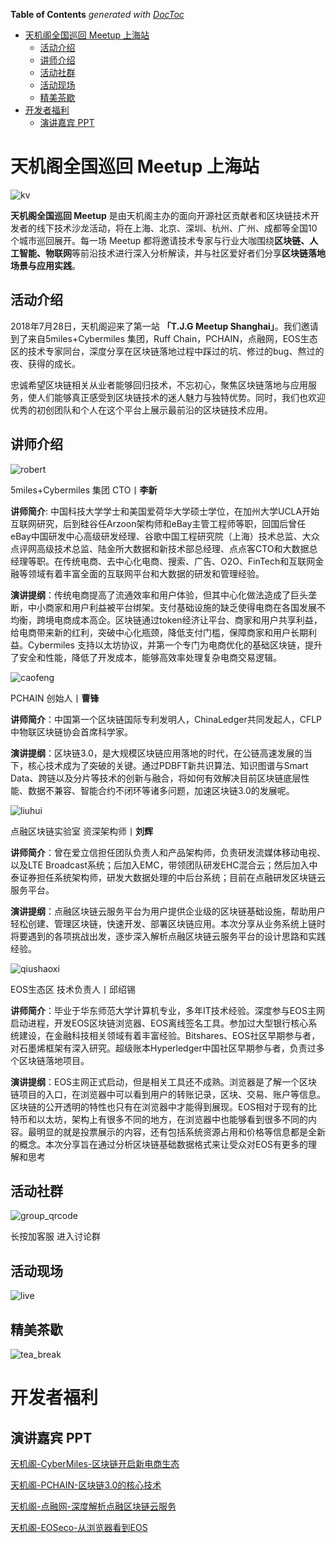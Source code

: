 <!-- START doctoc generated TOC please keep comment here to allow auto update -->
<!-- DON'T EDIT THIS SECTION, INSTEAD RE-RUN doctoc TO UPDATE -->
**Table of Contents**  *generated with [DocToc](https://github.com/thlorenz/doctoc)*

- [天机阁全国巡回 Meetup 上海站](#%E5%A4%A9%E6%9C%BA%E9%98%81%E5%85%A8%E5%9B%BD%E5%B7%A1%E5%9B%9E-meetup-%E4%B8%8A%E6%B5%B7%E7%AB%99)
  - [活动介绍](#%E6%B4%BB%E5%8A%A8%E4%BB%8B%E7%BB%8D)
  - [讲师介绍](#%E8%AE%B2%E5%B8%88%E4%BB%8B%E7%BB%8D)
  - [活动社群](#%E6%B4%BB%E5%8A%A8%E7%A4%BE%E7%BE%A4)
  - [活动现场](#%E6%B4%BB%E5%8A%A8%E7%8E%B0%E5%9C%BA)
  - [精美茶歇](#%E7%B2%BE%E7%BE%8E%E8%8C%B6%E6%AD%87)
- [开发者福利](#%E5%BC%80%E5%8F%91%E8%80%85%E7%A6%8F%E5%88%A9)
  - [演讲嘉宾 PPT](#%E6%BC%94%E8%AE%B2%E5%98%89%E5%AE%BE-ppt)

<!-- END doctoc generated TOC please keep comment here to allow auto update -->

# 天机阁全国巡回 Meetup 上海站

![kv](images/kv.jpeg)

**天机阁全国巡回 Meetup** 是由天机阁主办的面向开源社区贡献者和区块链技术开发者的线下技术沙龙活动，将在上海、北京、深圳、杭州、广州、成都等全国10个城市巡回展开。每一场 Meetup 都将邀请技术专家与行业大咖围绕**区块链、人工智能、物联网**等前沿技术进行深入分析解读，并与社区爱好者们分享**区块链落地场景与应用实践**。

## 活动介绍

2018年7月28日，天机阁迎来了第一站 **「T.J.G Meetup Shanghai」**。我们邀请到了来自5miles+Cybermiles 集团，Ruff Chain，PCHAIN，点融网，EOS生态区的技术专家同台，深度分享在区块链落地过程中踩过的坑、修过的bug、熬过的夜、获得的成长。

忠诚希望区块链相关从业者能够回归技术，不忘初心，聚焦区块链落地与应用服务，使人们能够真正感受到区块链技术的迷人魅力与独特优势。同时，我们也欢迎优秀的初创团队和个人在这个平台上展示最前沿的区块链技术应用。

## 讲师介绍

![robert](images/robert.png)

5miles+Cybermiles 集团 CTO丨**李新** 

**讲师简介**: 中国科技大学学士和美国爱荷华大学硕士学位，在加州大学UCLA开始互联网研究，后到硅谷任Arzoon架构师和eBay主管工程师等职，回国后曾任eBay中国研发中心高级研发经理、谷歌中国工程研究院（上海）技术总监、大众点评网高级技术总监、陆金所大数据和新技术部总经理、点点客CTO和大数据总经理等职。在传统电商、去中心化电商、搜索、广告、O2O、FinTech和互联网金融等领域有着丰富全面的互联网平台和大数据的研发和管理经验。

**演讲提纲**：传统电商提高了流通效率和用户体验，但其中心化做法造成了巨头垄断，中小商家和用户利益被平台绑架。支付基础设施的缺乏使得电商在各国发展不均衡，跨境电商成本高企。区块链通过token经济让平台、商家和用户共享利益，给电商带来新的红利，突破中心化瓶颈，降低支付门槛，保障商家和用户长期利益。Cybermiles 支持以太坊协议，并第一个专门为电商优化的基础区块链，提升了安全和性能，降低了开发成本，能够高效率处理复杂电商交易逻辑。

![caofeng](images/caofeng.png)

PCHAIN 创始人丨**曹锋**

**讲师简介**：中国第一个区块链国际专利发明人，ChinaLedger共同发起人，CFLP中物联区块链协会首席科学家。

**演讲提纲**：区块链3.0，是大规模区块链应用落地的时代，在公链高速发展的当下，核心技术成为了突破的关键。通过PDBFT新共识算法、知识图谱与Smart Data、跨链以及分片等技术的创新与融合，将如何有效解决目前区块链底层性能、数据不兼容、智能合约不闭环等诸多问题，加速区块链3.0的发展呢。

![liuhui](images/liuhui.png)

点融区块链实验室 资深架构师丨**刘辉**

**讲师简介**：曾在爱立信担任团队负责人和产品架构师，负责研发流媒体移动电视、以及LTE Broadcast系统；后加入EMC，带领团队研发EHC混合云；然后加入中泰证券担任系统架构师，研发大数据处理的中后台系统；目前在点融研发区块链云服务平台。

**演讲提纲**：点融区块链云服务平台为用户提供企业级的区块链基础设施，帮助用户轻松创建、管理区块链，快速开发、部署区块链应用。本次分享从业务系统上链时将要遇到的各项挑战出发，逐步深入解析点融区块链云服务平台的设计思路和实践经验。


![qiushaoxi](images/qiushaoxi.png)

EOS生态区 技术负责人丨邱绍锡

**讲师简介**：毕业于华东师范大学计算机专业，多年IT技术经验。深度参与EOS主网启动进程，开发EOS区块链浏览器、EOS离线签名工具。参加过大型银行核心系统建设，在金融科技相关领域有着丰富经验。Bitshares、EOS社区早期参与者，对石墨烯框架有深入研究。超级账本Hyperledger中国社区早期参与者，负责过多个区块链落地项目。

**演讲提纲**：EOS主网正式启动，但是相关工具还不成熟。浏览器是了解一个区块链项目的入口，在浏览器中可以看到用户的转账记录，区块、交易、账户等信息。区块链的公开透明的特性也只有在浏览器中才能得到展现。EOS相对于现有的比特币和以太坊，架构上有很多不同的地方，在浏览器中也能够看到很多不同的内容。最明显的就是投票展示的内容，还有包括系统资源占用和价格等信息都是全新的概念。本次分享旨在通过分析区块链基础数据格式来让受众对EOS有更多的理解和思考

 

## 活动社群

![group_qrcode](images/group_qrcode.png)

长按加客服 进入讨论群

## 活动现场

![live](images/live.jpg)



## 精美茶歇

![tea_break](images/tea_break.jpg)

# 开发者福利

## 演讲嘉宾 PPT

[天机阁-CyberMiles-区块链开启新电商生态](slides/天机阁-CyberMiles-区块链开启新电商生态.pdf)

[天机阁-PCHAIN-区块链3.0的核心技术](slides/天机阁-PCHAIN-区块链3.0的核心技术.pdf)

[天机阁-点融网-深度解析点融区块链云服务](slides/天机阁-点融网-深度解析点融区块链云服务.pdf)

[天机阁-EOSeco-从浏览器看到EOS](slides/天机阁-EOSeco-从浏览器看到EOS.pdf)







